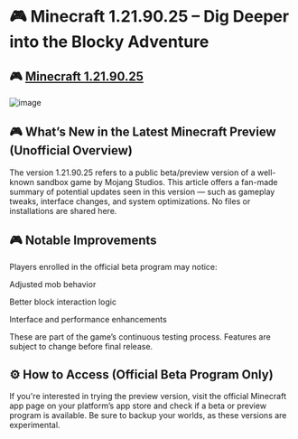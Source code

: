 # 🎮 Minecraft 1.21.90.25 – Dig Deeper into the Blocky Adventure
## 🎮 [Minecraft 1.21.90.25](https://apkmodjoy.net/minecraft-1-21-90-25/)
![image](https://github.com/user-attachments/assets/738b751f-7ea5-4a81-984c-0bf097faaf5a)

## 🎮 What’s New in the Latest Minecraft Preview (Unofficial Overview)
The version 1.21.90.25 refers to a public beta/preview version of a well-known sandbox game by Mojang Studios. This article offers a fan-made summary of potential updates seen in this version — such as gameplay tweaks, interface changes, and system optimizations. No files or installations are shared here.

## 🎮 Notable Improvements
Players enrolled in the official beta program may notice:

Adjusted mob behavior

Better block interaction logic

Interface and performance enhancements

These are part of the game’s continuous testing process. Features are subject to change before final release.

## ⚙️ How to Access (Official Beta Program Only)
If you're interested in trying the preview version, visit the official Minecraft app page on your platform’s app store and check if a beta or preview program is available. Be sure to backup your worlds, as these versions are experimental.
<!--

**Here are some ideas to get you started:**

🙋‍♀️ A short introduction - what is your organization all about?
🌈 Contribution guidelines - how can the community get involved?
👩‍💻 Useful resources - where can the community find your docs? Is there anything else the community should know?
🍿 Fun facts - what does your team eat for breakfast?
🧙 Remember, you can do mighty things with the power of [Markdown](https://docs.github.com/github/writing-on-github/getting-started-with-writing-and-formatting-on-github/basic-writing-and-formatting-syntax)
-->
